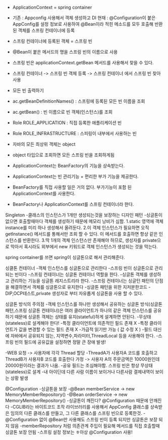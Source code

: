 - ApplicationContext = spring container
- 기존 : Appconfig 사용해서 객체 생성하고 DI
  현재 : @Configuration이 붙은 AppConfig를 설정 정보로 사용하여 @Bean이라 적힌 메소드를 모두 호출해 반환된 객체를 스프링 컨테이너에 등록
- 스프링 컨테이너에 등록된 객체 = 스프링 빈
- @Bean이 붙은 메서드의 명을 스프링 빈의 이름으로 사용
- 스프링 빈은 applicationContext.getBean 메서드를 사용해서 찾을 수 있다.
- 스프링 컨테이너 -> 스프링 빈 객체 등록 -> 스프링 컨테이너 에서 스프링 빈 찾아 사용

- 모든 빈 출력하기
- ac.getBeanDefinitionNames() : 스프링에 등록된 모든 빈 이름을 조회
- ac.getBean() : 빈 이름으로 빈 객체(인스턴스)를 조회
- Role ROLE_APPLICATION : 직접 등록한 애플리케이션 빈
- Role ROLE_INFRASTRUCTURE : 스피링이 내부에서 사용하는 빈



- 자바의 모든 최상위 객체는 object
- object 타입으로 조회하면 모든 스프링 빈을 조회하게됨



- ApplicationContext는 BeanFactory의 기능을 상속받는다.
- ApplicationContext는 빈 관리기능 + 편리한 부가 기능을 제공한다.
- BeanFactory를 직접 사용할 일은 거의 없다. 부가기능이 포함 된 ApplicationContext를 사용한다.
- BeanFactory나 ApplicationContext를 스프링 컨테이너라 한다.



Singleton
-클래스의 인스턴스가 1개만 생성되는것을 보장하는 디자인 패턴
-싱글톤이 없으면 호출할때마다 객체를 생성하기 때문에 메모리 낭비가 심함.
1.static 영역에 객체 instance를 미리 하나 생성해서 올려둔다.
2.이 객체 인스턴스가 필요하면 오직 getInstance() 메서드를 통해서만 조회 할 수 있다.
이 메서드를 호출하면 항상 같은 인스턴스를 반환한다.
3.딱 1개의 객체 인스턴스만 존재해야 하므로, 생성자를 private으로 막아서 혹시라도 외부에서 new 키워드로
객체 인스턴스가 생성되는 것을 막는다.

spring container를 쓰면 spring이 싱글톤으로 해서 관리해준다.


싱클톤 컨테이너
-객체 인스턴스를 싱글톤으로 관리한다
-스프링 빈이 싱글톤으로 관리되는 빈이다
-스프링 컨테이너는 싱글톤 컨테이너 역할을 한다.
-싱글톤 객체를 생성하고 관리하는 기능을 싱글톤 레지스트리라 한다.
-스프링 컨테이너는 싱글턴 패턴의 단점을 해결하면서 객체를 싱글톤으로 유지한다
  -싱글톤 패턴을 위한 지저분한코드
  -DIP,OCP테스트,private 생성자로 부터 자유롭게 싱글톤을 사용 할 수 있다.

싱글톤 방식의 주의점
-객체 인스턴스를 하나만 생성해서 공유하는 싱글톤 방식(싱글톤 패턴,스프링 싱글톤 컨테이너)은 여러 클라이언트가 하나의 같은 객체 인스턴스를 공유하기 때문에 싱글톤 객체는 상태를 유지(stateful)하게 설계하면 안된다.
-무상태(stateless)로 설계해야 한다!
  -특정 클라이언트에 의존적인 필드 존재 X
  -특정 클라이언트가 값을 변경할 수 있는 필드 존재 X
  -가급적 읽기만 가능 ( 값 수정 X )
  -필드 대신에 자바에서 공유되지 않는, 지역변수,파라미터,ThreadLocal 등을 사용해야 한다.
-스프링 빈의 필드에 공유값을 설정하면 정말 큰 장애 발생!

-WEB 요청 -> 사용자에 각각 Thread 할당
-ThreadA가 사용자A 코드를 호출하고 ThreadB가 사용자B 코드를 호출한다 가정
 -> 사용자 A의 주문금액은 10000원인데 20000원이라는 결과가 나옴.
-공유 필드는 조심해야함. 스프링 빈은 항상 무상태(stateless)로 설계
-내 아이딘데 다른 사람 이름이 보이거나 다른사람 결제내역이 보이는 상황 발생

@Configuration
-싱글톤을 보장
-@Bean memberService -> new MemoryMemberRepository()
-@Bean orderService -> new MemoryMemberRepository()
  -싱글톤이 깨진다? @Configuration 때문에 안깨진다
-CGLIB라는 바이트코드 조작 라이브러리를 사용해서 AppConfig 클래스를 상속받은 임의의 다른 클래스를 만들고, 그 다른 클래스를 스프링 빈으로 등록한것.
-@Configuration 없이 @Bean만 사용해도 스프링 빈이 등록 되지만 싱글톤은 보장 되지 않음
-memberRepository 처럼 의존관계 주입이 필요해 메서드를 직접 호출할때 싱글톤 보장 안됨
-스프링 설정 정보는 ㅎ아상 @Configuration 사용!